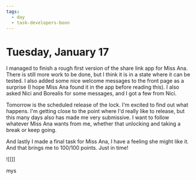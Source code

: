 ```yaml
---
tags:
  - day
  - task-developers-boon
---
```


# Tuesday, January 17
I managed to finish a rough first version of the share link app for Miss Ana. There is still more work to be done, but I think it is in a state where it can be tested. I also added some nice welcome messages to the front page as a surprise (I hope Miss Ana found it in the app before reading this). I also asked Nici and Borealis for some messages, and I got a few from Nici.

Tomorrow is the scheduled release of the lock. I'm excited to find out what happens. I'm getting close to the point where I'd really like to release, but this many days also has made me very submissive. I want to follow whatever Miss Ana wants from me, whether that unlocking and taking a break or keep going. 

And lastly I made a final task for Miss Ana, I have a feeling she might like it. And that brings me to 100/100 points. Just in time! 

![[]]

















  mys